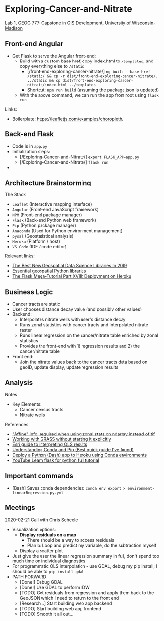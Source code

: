 
# Exploring-Cancer-and-Nitrate

Lab 1, GEOG 777: Capstone in GIS Development, [University of Wisconsin-Madison](https://geography.wisc.edu/gis/onlinemasters/)

## Front-end Angular

- Get Flask to serve the Angular front-end:
  - Build with a custom base href, copy index.html to `/templates`, and copy everything else to `/static`
    - [/front-end-exploring-cancer-nitrate/] `ng build --base-href /static/ && cp -r dist/front-end-exploring-cancer-nitrate/. ../static && cp dist/front-end-exploring-cancer-nitrate/index.html ../templates`
    - Shortcut: `npm run build` (assuming the package.json is updated)
  - With the above command, we can run the app from root using `flask run`

Links:

- Boilerplate: https://leafletjs.com/examples/choropleth/

## Back-end Flask

- Code is in `app.py`
- Initialization steps:
  - [/Exploring-Cancer-and-Nitrate/] `export FLASK_APP=app.py`
  - [/Exploring-Cancer-and-Nitrate/] `flask run`
- 


## Architecture Brainstorming

The Stack

- `Leaflet`     (Interactive mapping interface)
- `Angular`     (Front-end JavaScript framework)
- `NPM`         (Front-end package manager)
- `Flask`       (Back-end Python web framework)
- `Pip`         (Python package manager)
- `Anaconda`    (Used for Python environment management)
- `pysal`       (Geostatistical analysis)
- `Heroku`      (Platform / host)
- `VS Code`     (IDE / code editor)

Relevant links:

- [The Best New Geospatial Data Science Libraries In 2019](https://towardsdatascience.com/the-best-new-geospatial-data-science-libraries-in-2019-7f0174e2a0eb)
- [Essential geospatial Python libraries](https://medium.com/@chrieke/essential-geospatial-python-libraries-5d82fcc38731)
- [The Flask Mega-Tutorial Part XVIII: Deployment on Heroku](https://blog.miguelgrinberg.com/post/the-flask-mega-tutorial-part-xviii-deployment-on-heroku)

## Business Logic

  - Cancer tracts are static
  - User chooses distance decay value (and possibly other values)
  - Backend:
    - Interpolates nitrate wells with user's distance decay
    - Runs zonal statistics with cancer tracts and interpolated nitrate raster
    - Runs linear regression on the cancer/nitrate table enriched by zonal statistics
    - Provides the front-end with 1) regression results and 2) the cancer/nitrate table
  - Front end:
    - Join the nitrate values back to the cancer tracts data based on geoID, update display, update regression results

## Analysis

Notes
- Key Elements:
  - Cancer census tracts
  - Nitrate wells

References

- ["Affine" info, required when using zonal stats on ndarray instead of tif](https://gis.stackexchange.com/questions/343529/which-affine-format-to-use-in-rasterstats-zonal-stats)
- [Working with GRASS without starting it explicitly](https://grasswiki.osgeo.org/wiki/Working_with_GRASS_without_starting_it_explicitly)
- [Esri guide to interpreting OLS results](https://desktop.arcgis.com/en/arcmap/10.3/tools/spatial-statistics-toolbox/interpreting-ols-results.htm)
- [Understanding Conda and Pip (Best quick guide I've found)](https://www.anaconda.com/understanding-conda-and-pip/)
- [Deploy a Python (Dash) app to Heroku using Conda environments](https://stackoverflow.com/questions/47949173/deploy-a-python-dash-app-to-heroku-using-conda-environments-instead-of-virtua)
- [YouTube Learn flask for python full tutorial](https://www.youtube.com/watch?v=Z1RJmh_OqeA)

## Important commands

- [Bash] Saves conda dependencies: `conda env export > environment-linearRegression.py.yml`


## Meetings

2020-02-21 Call with Chris Scheele

- Visualization options:
  - **Display residuals on a map**
    - There should be a way to access residuals
    - Plan b: Loop and predict my variable, do the subtraction myself
  - Display a scatter plot
- Just give the user the linear regression summary in full, don't spend too much time on individual diagnostics
- For programmatic OLS interpolation - use GDAL, debug my pip install; I should be able to `pip install gdal`
- PATH FORWARD
  - [Done!] Debug GDAL
  - [Done!] Use GDAL to perform IDW
  - [TODO] Get residuals from regression and apply them back to the GeoJSON which I need to return to the front end
  - [Research...] Start building web app backend
  - [TODO] Start building web app frontend
  - [TODO] Smooth it all out...
